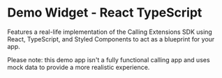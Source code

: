 # Demo Widget - React TypeScript

Features a real-life implementation of the Calling Extensions SDK using React, TypeScript, and Styled Components to act as a blueprint for your app.

Please note: this demo app isn't a fully functional calling app and uses mock data to provide a more realistic experience.

